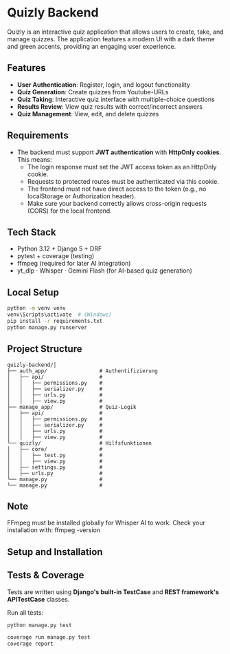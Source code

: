 # Quizly Backend

Quizly is an interactive quiz application that allows users to create, take, and manage quizzes. The application features a modern UI with a dark theme and green accents, providing an engaging user experience.

## Features

- **User Authentication**: Register, login, and logout functionality
- **Quiz Generation**: Create quizzes from Youtube-URLs
- **Quiz Taking**: Interactive quiz interface with multiple-choice questions
- **Results Review**: View quiz results with correct/incorrect answers
- **Quiz Management**: View, edit, and delete quizzes

## Requirements

- The backend must support **JWT authentication** with **HttpOnly cookies**. This means:
    - The login response must set the JWT access token as an HttpOnly cookie.
    - Requests to protected routes must be authenticated via this cookie.
    - The frontend must not have direct access to the token (e.g., no localStorage or Authorization header).
    - Make sure your backend correctly allows cross-origin requests (CORS) for the local frontend.

## Tech Stack  
- Python 3.12 + Django 5 + DRF  
- pytest + coverage (testing)  
- ffmpeg (required for later AI integration)  
- yt_dlp · Whisper · Gemini Flash (for AI-based quiz generation)

## Local Setup
```bash
python -m venv venv
venv\Scripts\activate  # (Windows)
pip install -r requirements.txt
python manage.py runserver
```

## Project Structure
```
quizly-backend/│
├── auth_app/                 # Authentifizierung
│   ├── api/                  # 
│   │   ├── permissions.py    # 
│   │   ├── serializer.py     # 
│   │   ├── urls.py           # 
│   │   ├── view.py           # 
├── manage_app/               # Quiz-Logik
│   ├── api/                  # 
│   │   ├── permissions.py    # 
│   │   ├── serializer.py     # 
│   │   ├── urls.py           # 
│   │   ├── view.py           # 
└── quizly/                   # Hilfsfunktionen
│   ├── core/                 # 
│   │   ├── test.py           # 
│   │   ├── view.py           # 
│   ├── settings.py           # 
│   ├── urls.py               # 
└── manage.py                 # 
└── manage.py                 # 

```

## Note
FFmpeg must be installed globally for Whisper AI to work.
Check your installation with:
ffmpeg -version

## Setup and Installation



## Tests & Coverage

Tests are written using **Django's built-in TestCase** and  **REST framework's APITestCase** classes.

Run all tests:
```bash
python manage.py test

coverage run manage.py test
coverage report
```

